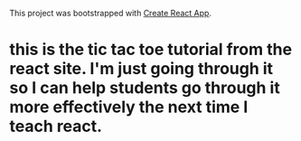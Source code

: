 This project was bootstrapped with [Create React App](https://github.com/facebookincubator/create-react-app).

# this is the tic tac toe tutorial from the react site. I'm just going through it so I can help students go through it more effectively the next time I teach react.

